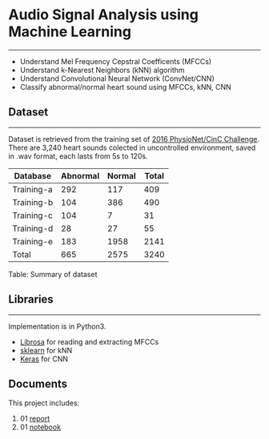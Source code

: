 # Audio Signal Analysis using Machine Learning
----
* Understand Mel Frequency Cepstral Coefficents (MFCCs)
* Understand k-Nearest Neighbors (kNN) algorithm
* Understand Convolutional Neural Network (ConvNet/CNN)
* Classify abnormal/normal heart sound using MFCCs, kNN, CNN

## Dataset
----
Dataset is retrieved from the training set of [2016 PhysioNet/CinC Challenge](https://physionet.org/pn3/challenge/2016/ "Dataset"). There are 3,240 heart sounds colected in uncontrolled environment, saved in .wav format, each lasts from 5s to 120s. 

| Database | Abnormal | Normal | Total |
| --- | --- | --- | --- |
| Training-a | 292 | 117 | 409 |
| Training-b | 104 | 386 | 490 |
| Training-c | 104 | 7 | 31 |
| Training-d | 28 | 27 | 55 |
| Training-e | 183 | 1958 | 2141 |
| Total | 665 | 2575 | 3240 |

Table: Summary of dataset

## Libraries
---
Implementation is in Python3.
* [Librosa](http://librosa.github.io/ "Librosa") for reading and extracting MFCCs
* [sklearn](https://scikit-learn.org/stable/modules/generated/sklearn.neighbors.KNeighborsClassifier.html "kNN") for kNN
* [Keras](https://keras.io/ "Keras") for CNN

## Documents
This project includes:
   1. 01 [report](https://gitlab.com/fahim17/audio-data-analysis/blob/56aeb877b6b6452f417afaa3f171694ea4b6ca84/report.pdf "report")
   2. 01 [notebook](https://gitlab.com/fahim17/audio-data-analysis/blob/56aeb877b6b6452f417afaa3f171694ea4b6ca84/all-analysis.ipynb "notebook")
